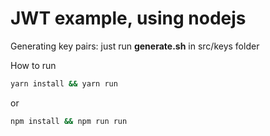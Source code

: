 # JWT example, using nodejs

Generating key pairs: just run **generate.sh** in src/keys folder


How to run
```bash
yarn install && yarn run
```
or
```bash
npm install && npm run run
```
